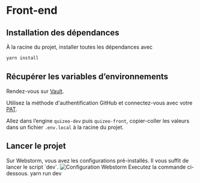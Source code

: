 # Front-end

## Installation des dépendances

À la racine du projet, installer toutes les dépendances avec

```bash
yarn install
```

## Récupérer les variables d’environnements

Rendez-vous sur [Vault](https://vault.quizeo.com).

Utilisez la méthode d'authentification GitHub et connectez-vous avec votre [PAT](https://docs.github.com/fr/authentication/keeping-your-account-and-data-secure/managing-your-personal-access-tokens).

Allez dans l’engine `quizeo-dev` puis `quizeo-front`, copier-coller les valeurs dans un fichier `.env.local` à la racine
du projet.

## Lancer le projet

<tabs>
    <tab title="Depuis Webstorm">
        Sur Webstorm, vous avez les configurations pré-installés. Il vous suffit de lancer le script `dev`.
        <img src="webstorm_config_front.png" title="Configuration Webstorm"/>
    </tab>
    <tab title="En CLI">
        Executez la commande ci-dessous.
        <code-block>
        yarn run dev
        </code-block>
    </tab>
</tabs>




